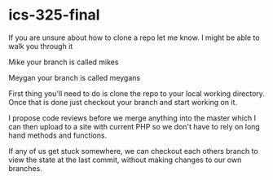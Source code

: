 # ics-325-final

If you are unsure about how to clone a repo let me know.
I might be able to walk you through it

Mike your branch is called mikes

Meygan your branch is called meygans

First thing you'll need to do is clone the repo to your local working directory. Once that is done just checkout your branch and start working on it.

I propose code reviews before we merge anything into the master which I can then upload to a site with current PHP so we don't have to rely on long hand methods and functions. 

If any of us get stuck somewhere, we can checkout each others branch to view the state at the last commit, without making changes to our own branches.